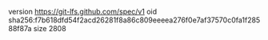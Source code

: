 version https://git-lfs.github.com/spec/v1
oid sha256:f7b618dfd54f2acd26281f8a86c809eeeea276f0e7af37570c0fa1f28588f87a
size 2808
